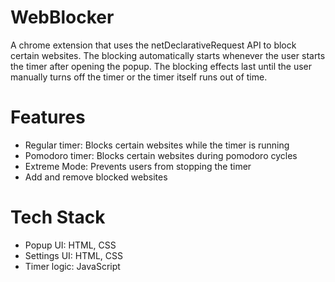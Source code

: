 # WebBlocker
A chrome extension that uses the netDeclarativeRequest API to block certain websites. The blocking automatically starts whenever the user starts the timer after opening the popup. The blocking effects last until the user manually turns off the timer or the timer itself runs out of time. 

# Features
- Regular timer: Blocks certain websites while the timer is running
- Pomodoro timer: Blocks certain websites during pomodoro cycles
- Extreme Mode: Prevents users from stopping the timer
- Add and remove blocked websites

# Tech Stack
- Popup UI: HTML, CSS
- Settings UI: HTML, CSS
- Timer logic: JavaScript
